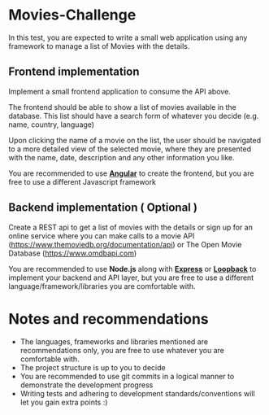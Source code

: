# Movies-Challenge
In this test, you are expected to write a small web application using any framework to manage a list of Movies with the details.

## Frontend implementation
Implement a small frontend application to consume the API above.

The frontend should be able to show a list of movies available in the database. This list should have a search form of whatever you decide (e.g. name, country, language)

Upon clicking the name of a movie on the list, the user should be navigated to a more detailed view of the selected movie, where they are presented with the name, date, description and any other information you like.

You are recommended to use [**Angular**](https://angular.io/) to create the frontend, but you are free to use a different Javascript framework

## Backend implementation ( Optional )
Create a REST api to get a list of movies with the details or sign up for an online service where you can make calls to a movie API (https://www.themoviedb.org/documentation/api) or The Open Movie Database (https://www.omdbapi.com)

You are recommended to use **Node.js** along with [**Express**](https://expressjs.com/) or [**Loopback**](https://loopback.io/) to implement your backend and API layer, but you are free to use a different language/framework/libraries you are comfortable with.

# Notes and recommendations
* The languages, frameworks and libraries mentioned are recommendations only, you are free to use whatever you are comfortable with.
* The project structure is up to you to decide
* You are recommended to use git commits in a logical manner to demonstrate the development progress
* Writing tests and adhering to development standards/conventions will let you gain extra points :)
